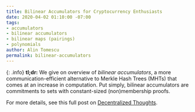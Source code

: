 ```yaml
---
title: Bilinear Accumulators for Cryptocurrency Enthusiasts
date: 2020-04-02 01:10:00 -07:00
tags:
- accumulators
- bilinear accumulators
- bilinear maps (pairings)
- polynomials
author: Alin Tomescu
permalink: bilinear-accumulators
---
```


{: .info}
**tl;dr:** We give on overview of _bilinear accumulators_, a more communication-efficient alternative to Merkle Hash Trees (MHTs) that comes at an increase in computation.
Put simply, bilinear accumulators are commitments to sets with constant-sized (non)membership proofs.

<!-- more -->

For more details, see this full post on [Decentralized Thoughts](https://decentralizedthoughts.github.io/2020-04-02-bilinear-accumulators-for-cryptocurrency/).
